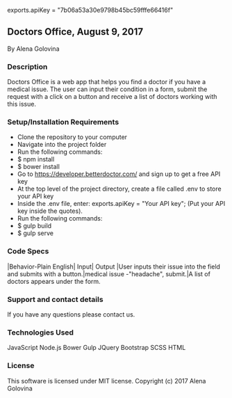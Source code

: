 exports.apiKey = "7b06a53a30e9798b45bc59fffe66416f"
## Doctors Office, August 9, 2017

By Alena Golovina

### Description
Doctors Office is a web app that helps you find a doctor if you have a medical issue. The user can input their condition in a form, submit the request with a click on a button and receive a list of doctors working with this issue.

### Setup/Installation Requirements

* Clone the repository to your computer
* Navigate into the project folder
* Run the following commands:
* $ npm install
* $ bower install
* Go to https://developer.betterdoctor.com/ and sign up to get a free API key
* At the top level of the project directory, create a file called .env to store your API key
* Inside the .env file, enter: exports.apiKey = "Your API key"; (Put your API key inside the quotes).
* Run the following commands:
* $ gulp build
* $ gulp serve

### Code Specs

|Behavior-Plain English| Input|	Output
|User inputs their issue into the field and submits with a button.|medical issue -"headache", submit.|A list of doctors appears under the form.

### Support and contact details

If you have any questions please contact us.

### Technologies Used

JavaScript
Node.js
Bower
Gulp
JQuery
Bootstrap
SCSS
HTML

### License
This software is licensed under MIT license.
Copyright (c) 2017 Alena Golovina
